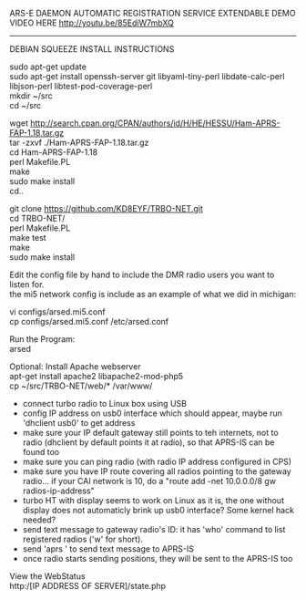 ARS-E DAEMON
AUTOMATIC REGISTRATION SERVICE EXTENDABLE
DEMO VIDEO HERE
http://youtu.be/85EdiW7mbXQ

___________________________________
DEBIAN SQUEEZE INSTALL INSTRUCTIONS  

sudo apt-get update  
sudo apt-get install openssh-server git libyaml-tiny-perl libdate-calc-perl libjson-perl  libtest-pod-coverage-perl  
mkdir ~/src  
cd ~/src  

wget http://search.cpan.org/CPAN/authors/id/H/HE/HESSU/Ham-APRS-FAP-1.18.tar.gz  
tar -zxvf ./Ham-APRS-FAP-1.18.tar.gz  
cd Ham-APRS-FAP-1.18  
perl Makefile.PL  
make  
sudo make install  
cd..

git clone https://github.com/KD8EYF/TRBO-NET.git  
cd TRBO-NET/  
perl Makefile.PL  
make test  
make  
sudo make install  

Edit the config file by hand to include the DMR radio users you want to listen for.  
the mi5 network config is include as an example of what we did in michigan:  

vi configs/arsed.mi5.conf  
cp configs/arsed.mi5.conf /etc/arsed.conf  

Run the Program:  
arsed 

Optional: Install Apache webserver  
apt-get install apache2 libapache2-mod-php5  
cp ~/src/TRBO-NET/web/* /var/www/  

- connect turbo radio to Linux box using USB  
- config IP address on usb0 interface which should appear, maybe run 'dhclient usb0' to get address  
- make sure your IP default gateway still points to teh internets, not to radio (dhclient by default points it at radio), so that APRS-IS can be found too  
- make sure you can ping radio (with radio IP address configured in CPS)  
- make sure you have IP route covering all radios pointing to the gateway radio... if your CAI network is 10, do a "route add -net 10.0.0.0/8 gw radios-ip-address"  
- turbo HT with display seems to work on Linux as it is, the one without display does not automaticly brink up usb0 interface? Some kernel hack needed?  
- send text message to gateway radio's ID: it has 'who' command to list registered radios ('w' for short).  
- send 'aprs <callsign> <message>' to send text message to APRS-IS  
- once radio starts sending positions, they will be sent to the APRS-IS too  

View the WebStatus  
http:/[IP ADDRESS OF SERVER]/state.php  

